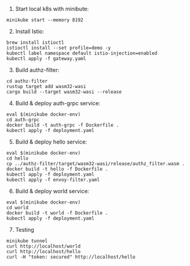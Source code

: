 1. Start local k8s with minibute:
```
minikube start --memory 8192
```

2. Install Istio:
```
brew install istioctl
istioctl install --set profile=demo -y
kubectl label namespace default istio-injection=enabled
kubectl apply -f gateway.yaml
```

3. Build authz-filter:

```
cd authz-filter
rustup target add wasm32-wasi
cargo build --target wasm32-wasi --release
```

4. Build & deploy auth-grpc service:
```
eval $(minikube docker-env)
cd auth-grpc
docker build -t auth-grpc -f Dockerfile .
kubectl apply -f deployment.yaml
```

5. Build & deploy hello service:
```
eval $(minikube docker-env)
cd hello
cp ../authz-filter/target/wasm32-wasi/release/authz_filter.wasm .
docker build -t hello -f Dockerfile .
kubectl apply -f deployment.yaml
kubectl apply -f envoy-filter.yaml
```

6. Build & deploy world service:
```
eval $(minikube docker-env)
cd world
docker build -t world -f Dockerfile .
kubectl apply -f deployment.yaml
```

7. Testing
```
minikube tunnel
curl http://localhost/world
curl http://localhost/hello
curl -H "token: secured" http://localhost/hello
```
